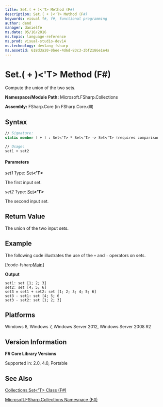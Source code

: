 ```yaml
---
title: Set.( + )<'T> Method (F#)
description: Set.( + )<'T> Method (F#)
keywords: visual f#, f#, functional programming
author: dend
manager: danielfe
ms.date: 05/16/2016
ms.topic: language-reference
ms.prod: visual-studio-dev14
ms.technology: devlang-fsharp
ms.assetid: 618d3a20-0bee-4d6d-83c3-3bf2186e1e4a 
---
```


# Set.( + )<'T> Method (F#)

Compute the union of the two sets.

**Namespace/Module Path:** Microsoft.FSharp.Collections

**Assembly:** FSharp.Core (in FSharp.Core.dll)


## Syntax

```fsharp
// Signature:
static member ( + ) : Set<'T> * Set<'T> -> Set<'T> (requires comparison)

// Usage:
set1 + set2
```

#### Parameters
*set1*
Type: [Set](https://msdn.microsoft.com/library/50cebdce-0cd7-4c5c-8ebc-f3a9e90b38d8)**&lt;'T&gt;**


The first input set.


*set2*
Type: [Set](https://msdn.microsoft.com/library/50cebdce-0cd7-4c5c-8ebc-f3a9e90b38d8)**&lt;'T&gt;**


The second input set.

## Return Value

The union of the two input sets.

## Example

The following code illustrates the use of the `+` and `-` operators on sets.

[!code-fsharp[Main](~/samples/snippets/fsharp/fssets/snippet1.fs)]

**Output**

```
set1: set [1; 2; 3]
set2: set [4; 5; 6]
set3 = set1 + set2: set [1; 2; 3; 4; 5; 6]
set3 - set1: set [4; 5; 6
set3 - set2: set [1; 2; 3]
```

## Platforms
Windows 8, Windows 7, Windows Server 2012, Windows Server 2008 R2

## Version Information
**F# Core Library Versions**

Supported in: 2.0, 4.0, Portable

## See Also
[Collections.Set&#60;'T&#62; Class &#40;F&#35;&#41;](Collections.Set%5B%27T%5D-Class-%5BFSharp%5D.md)

[Microsoft.FSharp.Collections Namespace &#40;F&#35;&#41;](Microsoft.FSharp.Collections-Namespace-%5BFSharp%5D.md)